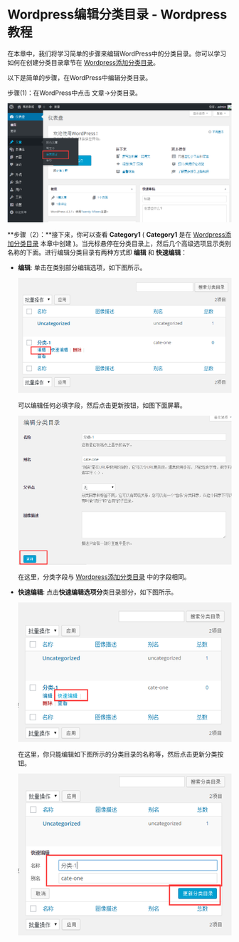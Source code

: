 # Wordpress编辑分类目录 - Wordpress教程

在本章中，我们将学习简单的步骤来编辑WordPress中的分类目录。你可以学习如何在创建分类目录章节在 [Wordpress添加分类目录](http://www.yiibai.com/wordpress/wordpress_add_category.html)。

以下是简单的步骤，在WordPress中编辑分类目录。

步骤(1)：在WordPress中点击 文章-&gt;分类目录。

![](../img/1-151023064JC94.png)

**步骤（2）：**接下来，你可以查看 **Category1** ( **Category1** 是在 [Wordpress添加分类目录](http://www.yiibai.com/wordpress/wordpress_add_category.html) 本章中创建 )。当光标悬停在分类目录上，然后几个高级选项显示类别名称的下面。进行编辑分类目录有两种方式即 **编辑** 和 **快速编辑**：

*   **编辑**: 单击在类别部分编辑选项，如下图所示。

    ![](../img/1-151023064916239.png)

    可以编辑任何必填字段，然后点击更新按钮，如图下面屏幕。

    ![](../img/1-1510230A03H24.png)

    在这里，分类字段与 [Wordpress添加分类目录](http://www.yiibai.com/wordpress/wordpress_add_category.html) 中的字段相同。

*   **快速编辑**: 点击**快速编辑选项分**类目录部分，如下图所示。

    ![](../img/1-1510230A2411S.png)

    在这里，你只能编辑如下图所示的分类目录的名称等，然后点击更新分类按钮。

    ![](../img/1-1510230A412S4.png)

 